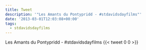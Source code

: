 ```yaml
---
title: Tweet
description: '"Les Amants du Pontypridd - #stdavidsdayfilms"'
date: '2013-03-01T12:03:08+00:00'
tags:
  - stdavidsdayfilms
---
```

Les Amants du Pontypridd - #stdavidsdayfilms
      {{< tweet 0 0 >}}
    
